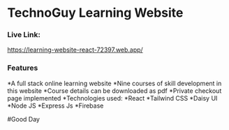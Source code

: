 # TechnoGuy Learning Website


### Live Link: 

https://learning-website-react-72397.web.app/

### Features

*A full stack online learning website
*Nine courses of skill development in this website
*Course details can be downloaded as pdf
*Private checkout page implemented
*Technologies used:
  *React
  *Tailwind CSS
  *Daisy UI
  *Node JS
  *Express Js
  *Firebase
  

#Good Day
